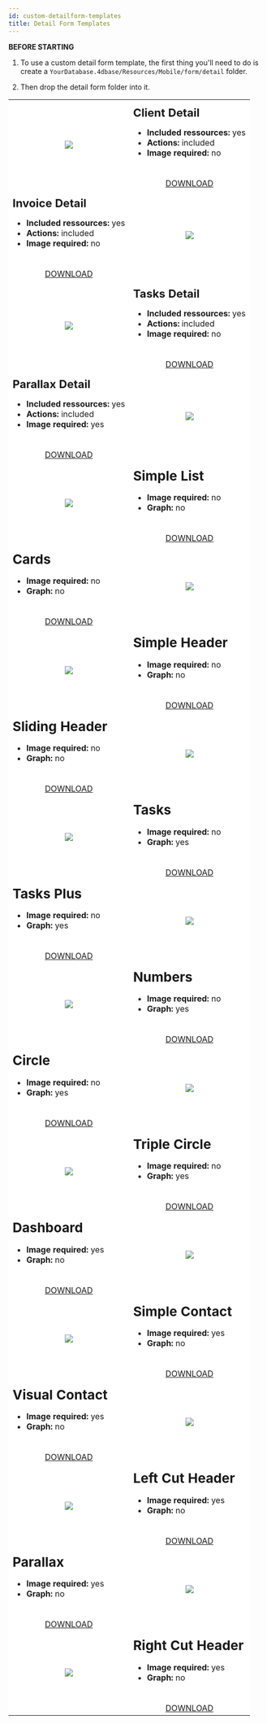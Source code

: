 ```yaml
---
id: custom-detailform-templates
title: Detail Form Templates
---
```



<div markdown="1" class = "tips">

**BEFORE STARTING**

1. To use a custom detail form template, the first thing you'll need to do is create a `YourDatabase.4dbase/Resources/Mobile/form/detail` folder.

2. Then drop the detail form folder into it.

</div>

<div markdown="1" style="height: auto;">
<table>
<col width="50%">
<col width="50%">
<tr>
<td style="height: auto; vertical-align: middle;text-align: center; border-color: #FFFFFF;background-color: #FFFFFF">
<img style="max-height: 750px" src="https://raw.githubusercontent.com/4d-for-ios/form-detail-ClientDetail/master/template.gif"/>
</td>
<td style="height: auto; vertical-align: middle;border-color: #FFFFFF;background-color: #FFFFFF">
<h1 style="margin-top: 10px; font-size:22px">Client Detail</h1>
<ul style="font-size:16px">
<li><strong>Included ressources:</strong> yes</li>
<li><strong>Actions:</strong> included</li>
<li><strong>Image required:</strong> no</li></ul>
<div markdown="1" style="text-align: center; margin-top: 40px;">
<a class="button" style="width: 50%" href="https://github.com/4d-for-ios/form-detail-ClientDetail/releases/latest/download/form-detail-ClientDetail.zip">DOWNLOAD</a></div>
</td>
</tr>
<tr>
<td style="height: auto; vertical-align: middle;border-color: #FFFFFF;background-color: #FFFFFF">
<h1 style="margin-top: 10px; font-size:22px">Invoice Detail</h1>
<ul style="font-size:c16px">
<li><strong>Included ressources:</strong> yes</li>
<li><strong>Actions:</strong> included</li>
<li><strong>Image required:</strong> no</li></ul>
<div markdown="1" style="text-align: center; margin-top: 40px;">
<a class="button" style="width: 50%" href="https://github.com/4d-for-ios/form-detail-InvoiceDetail/releases/latest/download/form-detail-InvoiceDetail.zip">DOWNLOAD</a></div>
</td>
<td style="height: auto; vertical-align: middle;text-align: center; border-color: #FFFFFF;background-color: #FFFFFF">
<img style="max-height: 750px" src="https://raw.githubusercontent.com/4d-for-ios/form-detail-InvoiceDetail/master/template.gif"/>
</td>

<tr>
<td style="height: auto; vertical-align: middle;text-align: center; border-color: #FFFFFF;background-color: #FFFFFF">
<img style="max-height: 750px" src="https://raw.githubusercontent.com/4d-for-ios/form-detail-TasksDetail/master/template.gif"/>
</td>
<td style="height: auto; vertical-align: middle;border-color: #FFFFFF;background-color: #FFFFFF">
<h1 style="margin-top: 10px; font-size:22px">Tasks Detail</h1>
<ul style="font-size:16px">
<li><strong>Included ressources:</strong> yes</li>
<li><strong>Actions:</strong> included</li>
<li><strong>Image required:</strong> no</li></ul>
<div markdown="1" style="text-align: center; margin-top: 40px;">
<a class="button" style="width: 50%" href="https://github.com/4d-for-ios/form-detail-TasksDetail/releases/latest/download/form-detail-TasksDetail.zip">DOWNLOAD</a></div>
</td>
</tr>
<tr>
<td style="height: auto; vertical-align: middle;border-color: #FFFFFF;background-color: #FFFFFF">
<h1 style="margin-top: 10px; font-size:22px">Parallax Detail</h1>
<ul style="font-size:c16px">
<li><strong>Included ressources:</strong> yes</li>
<li><strong>Actions:</strong> included</li>
<li><strong>Image required:</strong> yes</li></ul>
<div markdown="1" style="text-align: center; margin-top: 40px;">
<a class="button" style="width: 50%" href="https://github.com/4d-for-ios/form-detail-ParallaxDetail/releases/latest/download/form-detail-ParallaxDetail.zip">DOWNLOAD</a></div>
</td>
<td style="height: auto; vertical-align: middle;text-align: center; border-color: #FFFFFF;background-color: #FFFFFF">
<img style="max-height: 750px" src="https://raw.githubusercontent.com/4d-for-ios/form-detail-ParallaxDetail/master/template.gif"/>
</td>
</tr>
<tr>
<td style="height: auto; vertical-align: middle;text-align: center; border-color: #FFFFFF;background-color: #FFFFFF">
<img style="max-height: 750px" src="https://raw.githubusercontent.com/4d-for-ios/form-detail-SimpleList/master/template.gif"/>
</td>
<td style="height: auto; vertical-align: middle;border-color: #FFFFFF;background-color: #FFFFFF">
<h1 style="margin-top: 10px; font-size:26px">Simple List</h1>
<ul style="font-size:16px">
<li><strong>Image required:</strong> no</li>
<li><strong>Graph:</strong> no</li></ul>
<div markdown="1" style="text-align: center; margin-top: 40px;">
<a class="button" style="width: 50%" href="https://github.com/4d-for-ios/form-detail-SimpleList/releases/latest/download/form-detail-SimpleList.zip">DOWNLOAD</a></div>
</td>
</tr>
<tr>
<td style="height: auto; vertical-align: middle;border-color: #FFFFFF;background-color: #FFFFFF">
<h1 style="margin-top: 10px; font-size:26px">Cards</h1>
<ul style="font-size:16px">
<li><strong>Image required:</strong> no</li>
<li><strong>Graph:</strong> no</li></ul>
<div markdown="1" style="text-align: center; margin-top: 40px;">
<a class="button" style="width: 50%" href="https://github.com/4d-for-ios/form-detail-Cards/releases/latest/download/form-detail-Cards.zip">DOWNLOAD</a></div>
</td>
<td style="height: auto; vertical-align: middle;text-align: center; border-color: #FFFFFF;background-color: #FFFFFF">
<img style="max-height: 750px" src="https://raw.githubusercontent.com/4d-for-ios/form-detail-Cards/master/template.gif"/>
</td>
</tr>
<tr>
<td style="height: auto; vertical-align: middle;text-align: center; border-color: #FFFFFF;background-color: #FFFFFF">
<img style="max-height: 750px" src="https://raw.githubusercontent.com/4d-for-ios/form-detail-SimpleHeader/master/template.gif"/>
</td>
<td style="height: auto; vertical-align: middle;border-color: #FFFFFF;background-color: #FFFFFF">
<h1 style="margin-top: 10px; font-size:26px">Simple Header</h1>
<ul style="font-size:16px">
<li><strong>Image required:</strong> no</li>
<li><strong>Graph:</strong> no</li></ul>
<div markdown="1" style="text-align: center; margin-top: 40px;">
<a class="button" style="width: 50%" href="https://github.com/4d-for-ios/form-detail-SimpleHeader/releases/latest/download/form-detail-SimpleHeader.zip">DOWNLOAD</a></div>
</td>
</tr>
<tr>
<td style="height: auto; vertical-align: middle;border-color: #FFFFFF;background-color: #FFFFFF">
<h1 style="margin-top: 10px; font-size:26px">Sliding Header</h1>
<ul style="font-size:16px">
<li><strong>Image required:</strong> no</li>
<li><strong>Graph:</strong> no</li></ul>
<div markdown="1" style="text-align: center; margin-top: 40px;">
 <a class="button" style="width: 50%" href="https://github.com/4d-for-ios/form-detail-SlidingHeader/releases/latest/download/form-detail-SlidingHeader.zip">DOWNLOAD</a></div>
</td>
<td style="height: auto; vertical-align: middle;text-align: center; border-color: #FFFFFF;background-color: #FFFFFF">
<img style="max-height: 750px" src="https://raw.githubusercontent.com/4d-for-ios/form-detail-SlidingHeader/master/template.gif"/>
</td>
</tr>
<tr>
<td style="height: auto; vertical-align: middle;text-align: center; border-color: #FFFFFF;background-color: #FFFFFF">
<img style="max-height: 750px" src="https://raw.githubusercontent.com/4d-for-ios/form-detail-Tasks/master/template.gif"/>
</td>
<td style="height: auto; vertical-align: middle;border-color: #FFFFFF;background-color: #FFFFFF">
<h1 style="margin-top: 10px; font-size:26px">Tasks</h1>
<ul style="font-size:16px">
<li><strong>Image required:</strong> no</li>
<li><strong>Graph:</strong> yes</li></ul>
<div markdown="1" style="text-align: center; margin-top: 40px;">
 <a class="button" style="width: 50%" href="https://github.com/4d-for-ios/form-detail-Tasks/releases/latest/download/form-detail-Tasks.zip">DOWNLOAD</a></div>
</td>
</tr>
<tr>
<td style="height: auto; vertical-align: middle;border-color: #FFFFFF;background-color: #FFFFFF">
<h1 style="margin-top: 10px; font-size:26px">Tasks Plus</h1>
<ul style="font-size:16px">
<li><strong>Image required:</strong> no</li>
<li><strong>Graph:</strong> yes</li></ul>
<div markdown="1" style="text-align: center; margin-top: 40px;">
 <a class="button" style="width: 50%" href="https://github.com/4d-for-ios/form-detail-TasksPlus/releases/latest/download/form-detail-TasksPlus.zip">DOWNLOAD</a></div>
</td>
<td style="height: auto; vertical-align: middle;text-align: center; border-color: #FFFFFF;background-color: #FFFFFF">
<img style="max-height: 750px" src="https://raw.githubusercontent.com/4d-for-ios/form-detail-TasksPlus/master/template.gif"/>
</td>
</tr>
<tr>
<td style="height: auto; vertical-align: middle;text-align: center; border-color: #FFFFFF;background-color: #FFFFFF">
<img style="max-height: 750px" src="https://raw.githubusercontent.com/4d-for-ios/form-detail-Numbers/master/template.gif"/>
</td>
<td style="height: auto; vertical-align: middle;border-color: #FFFFFF;background-color: #FFFFFF">
<h1 style="margin-top: 10px; font-size:26px">Numbers</h1>
<ul style="font-size:16px">
<li><strong>Image required:</strong> no</li>
<li><strong>Graph:</strong> yes</li></ul>
<div markdown="1" style="text-align: center; margin-top: 40px;">
 <a class="button" style="width: 50%" href="https://github.com/4d-for-ios/form-detail-Numbers/releases/latest/download/form-detail-Numbers.zip">DOWNLOAD</a></div>
</td>
</tr>
<tr>
<td style="height: auto; vertical-align: middle;border-color: #FFFFFF;background-color: #FFFFFF">
<h1 style="margin-top: 10px; font-size:26px">Circle</h1>
<ul style="font-size:16px">
<li><strong>Image required:</strong> no</li>
<li><strong>Graph:</strong> yes</li></ul>
<div markdown="1" style="text-align: center; margin-top: 40px;">
 <a class="button" style="width: 50%" href="https://github.com/4d-for-ios/form-detail-Circle/releases/latest/download/form-detail-Circle.zip">DOWNLOAD</a></div>
</td>
<td style="height: auto; vertical-align: middle;text-align: center; border-color: #FFFFFF;background-color: #FFFFFF">
<img style="max-height: 750px" src="https://raw.githubusercontent.com/4d-for-ios/form-detail-Circle/master/template.gif"/>
</td>
</tr>
<tr>
<td style="height: auto; vertical-align: middle;text-align: center; border-color: #FFFFFF;background-color: #FFFFFF">
<img style="max-height: 750px" src="https://raw.githubusercontent.com/4d-for-ios/form-detail-TripleCircle/master/template.gif"/>
</td>
<td style="height: auto; vertical-align: middle;border-color: #FFFFFF;background-color: #FFFFFF">
<h1 style="margin-top: 10px; font-size:26px">Triple Circle</h1>
<ul style="font-size:16px">
<li><strong>Image required:</strong> no</li>
<li><strong>Graph:</strong> yes</li></ul>
<div markdown="1" style="text-align: center; margin-top: 40px;">
 <a class="button" style="width: 50%" href="https://github.com/4d-for-ios/form-detail-TripleCircle/releases/latest/download/form-detail-TripleCircle.zip">DOWNLOAD</a></div>
</td>
</tr>
<tr>
<td style="height: auto; vertical-align: middle;border-color: #FFFFFF;background-color: #FFFFFF">
<h1 style="margin-top: 10px; font-size:26px">Dashboard</h1>
<ul style="font-size:16px">
<li><strong>Image required:</strong> yes</li>
<li><strong>Graph:</strong> no</li></ul>
<div markdown="1" style="text-align: center; margin-top: 40px;">
 <a class="button" style="width: 50%" href="https://github.com/4d-for-ios/form-detail-Dashboard/releases/latest/download/form-detail-Dashboard.zip">DOWNLOAD</a></div>
</td>
<td style="height: auto; vertical-align: middle;text-align: center; border-color: #FFFFFF;background-color: #FFFFFF">
<img style="max-height: 750px" src="https://raw.githubusercontent.com/4d-for-ios/form-detail-Dashboard/master/template.gif"/>
</td>
</tr>
<tr>
<td style="height: auto; vertical-align: middle;text-align: center; border-color: #FFFFFF;background-color: #FFFFFF">
<img style="max-height: 750px" src="https://raw.githubusercontent.com/4d-for-ios/form-detail-SimpleContact/master/template.gif"/>
</td>
<td style="height: auto; vertical-align: middle;border-color: #FFFFFF;background-color: #FFFFFF">
<h1 style="margin-top: 10px; font-size:26px">Simple Contact</h1>
<ul style="font-size:16px">
<li><strong>Image required:</strong> yes</li>
<li><strong>Graph:</strong> no</li></ul>
<div markdown="1" style="text-align: center; margin-top: 40px;">
 <a class="button" style="width: 50%" href="https://github.com/4d-for-ios/form-detail-SimpleContact/releases/latest/download/form-detail-SimpleContact.zip">DOWNLOAD</a></div>
</td>
</tr>
<tr>
<td style="height: auto; vertical-align: middle;border-color: #FFFFFF;background-color: #FFFFFF">
<h1 style="margin-top: 10px; font-size:26px">Visual Contact</h1>
<ul style="font-size:16px">
<li><strong>Image required:</strong> yes</li>
<li><strong>Graph:</strong> no</li></ul>
<div markdown="1" style="text-align: center; margin-top: 40px;">
 <a class="button" style="width: 50%" href="https://github.com/4d-for-ios/form-detail-VisualContact/releases/latest/download/form-detail-VisualContact.zip">DOWNLOAD</a></div>
</td>
<td style="height: auto; vertical-align: middle;text-align: center; border-color: #FFFFFF;background-color: #FFFFFF">
<img style="max-height: 750px" src="https://raw.githubusercontent.com/4d-for-ios/form-detail-VisualContact/master/template.gif"/>
</td>
</tr>
<tr>
<td style="height: auto; vertical-align: middle;text-align: center; border-color: #FFFFFF;background-color: #FFFFFF">
<img style="max-height: 750px" src="https://raw.githubusercontent.com/4d-for-ios/form-detail-LeftCutHeader/master/template.gif"/>
</td>
<td style="height: auto; vertical-align: middle;border-color: #FFFFFF;background-color: #FFFFFF">
<h1 style="margin-top: 10px; font-size:26px">Left Cut Header</h1>
<ul style="font-size:16px">
<li><strong>Image required:</strong> yes</li>
<li><strong>Graph:</strong> no</li></ul>
<div markdown="1" style="text-align: center; margin-top: 40px;">
 <a class="button" style="width: 50%" href="https://github.com/4d-for-ios/form-detail-LeftCutHeader/releases/latest/download/form-detail-LeftCutHeader.zip">DOWNLOAD</a></div>
</td>
</tr>
<tr>
<td style="height: auto; vertical-align: middle;border-color: #FFFFFF;background-color: #FFFFFF">
<h1 style="margin-top: 10px; font-size:26px">Parallax</h1>
<ul style="font-size:16px">
<li><strong>Image required:</strong> yes</li>
<li><strong>Graph:</strong> no</li></ul>
<div markdown="1" style="text-align: center; margin-top: 40px;">
 <a class="button" style="width: 50%" href="https://github.com/4d-for-ios/form-detail-ParallaxHeader/releases/latest/download/form-detail-ParallaxHeader.zip">DOWNLOAD</a></div>
</td>
<td style="height: auto; vertical-align: middle;text-align: center; border-color: #FFFFFF;background-color: #FFFFFF">
<img style="max-height: 750px" src="https://raw.githubusercontent.com/4d-for-ios/form-detail-ParallaxHeader/master/template.gif"/>
</td>
</tr>
<tr>
<td style="height: auto; vertical-align: middle;text-align: center; border-color: #FFFFFF;background-color: #FFFFFF">
<img style="max-height: 750px" src="https://raw.githubusercontent.com/4d-for-ios/form-detail-RightCutHeader/master/template.gif"/>
</td>
<td style="height: auto; vertical-align: middle;border-color: #FFFFFF;background-color: #FFFFFF">
<h1 style="margin-top: 10px; font-size:26px">Right Cut Header</h1>
<ul style="font-size:16px">
<li><strong>Image required:</strong> yes</li>
<li><strong>Graph:</strong> no</li></ul>
<div markdown="1" style="text-align: center; margin-top: 40px;">
 <a class="button" style="width: 50%" href="https://github.com/4d-for-ios/form-detail-RightCutHeader/releases/latest/download/form-detail-RightCutHeader.zip">DOWNLOAD</a></div>
</td>
</tr>
</table>
</div>
